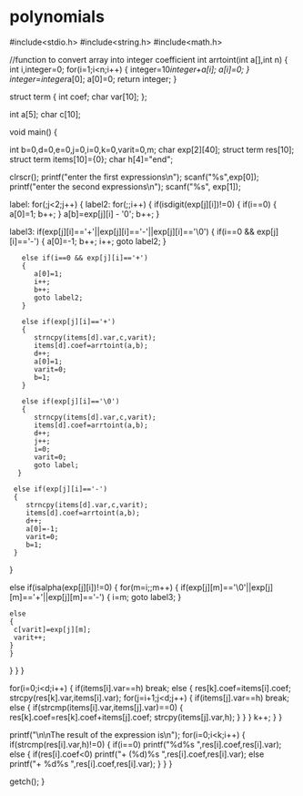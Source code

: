 # polynomials

#include<stdio.h>
#include<string.h>
#include<math.h>

//function to convert array into integer coefficient
int arrtoint(int a[],int n)
{
 int i,integer=0;
 for(i=1;i<n;i++)
 {
 integer=10*integer+a[i];
 a[i]=0;
 }
 integer=integer*a[0];
 a[0]=0;
 return integer;
}



struct term
{
 int coef;
 char var[10];
};


int a[5];
char c[10];

void main()
{

 int b=0,d=0,e=0,j=0,i=0,k=0,varit=0,m;
 char exp[2][40];
 struct term res[10];
 struct term items[10]={0};
 char h[4]="end";
 
 
 clrscr();
 printf("enter the first expressions\n");
 scanf("%s",exp[0]);
 printf("enter the second expressions\n");
 scanf("%s", exp[1]);

label:
for(;j<2;j++)
 {
  label2:
  for(;;i++)
   {
    if(isdigit(exp[j][i])!=0)
     {
	    if(i==0)
	     {
	      a[0]=1;
	      b++;
	     }
      a[b]=exp[j][i] - '0';
      b++;
     }

   label3:
   if(exp[j][i]=='+'||exp[j][i]=='-'||exp[j][i]=='\0')
    {
      if(i==0 && exp[j][i]=='-')
       {
	      a[0]=-1;
	      b++;
	      i++;
	      goto label2;
       }

       else if(i==0 && exp[j][i]=='+')
       {
	      a[0]=1;
	      i++;
	      b++;
	      goto label2;
       }

       else if(exp[j][i]=='+')
       {
	      strncpy(items[d].var,c,varit);
	      items[d].coef=arrtoint(a,b);
	      d++;
	      a[0]=1;
	      varit=0;
	      b=1;
       }

       else if(exp[j][i]=='\0')
       {
	      strncpy(items[d].var,c,varit);
	      items[d].coef=arrtoint(a,b);
	      d++;
	      j++;
	      i=0;
	      varit=0;
	      goto label;
      }

     else if(exp[j][i]=='-')
     {
	    strncpy(items[d].var,c,varit);
	    items[d].coef=arrtoint(a,b);
	    d++;
	    a[0]=-1;
	    varit=0;
	    b=1;
     }
  }
 

   else if(isalpha(exp[j][i])!=0)
   {
    for(m=i;;m++)
    {
        if(exp[j][m]=='\0'||exp[j][m]=='+'||exp[j][m]=='-')
        {
          i=m;
          goto label3;
        }

	else
	{
	 c[varit]=exp[j][m];
	 varit++;
	}
    }
   }
  }
 }


 for(i=0;i<d;i++)
 {
  if(items[i].var==h)
  break;
  else
  {
   res[k].coef=items[i].coef;
   strcpy(res[k].var,items[i].var);
   for(j=i+1;j<d;j++)
   {
    if(items[j].var==h)
    break;
    else
    {
     if(strcmp(items[i].var,items[j].var)==0)
     {
      res[k].coef=res[k].coef+items[j].coef;
      strcpy(items[j].var,h);
     }
    }
   }
   k++;
  }
 }

 printf("\n\nThe result of the expression is\n");
 for(i=0;i<k;i++)
 {
  if(strcmp(res[i].var,h)!=0)
  {
   if(i==0)
    printf("%d%s ",res[i].coef,res[i].var);
   else
   {
    if(res[i].coef<0)
    printf("+ (%d)%s ",res[i].coef,res[i].var);
    else
    printf("+ %d%s ",res[i].coef,res[i].var);
   }
  }
 }

getch();
}
